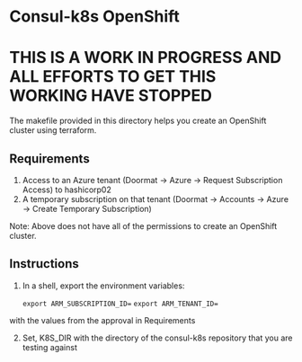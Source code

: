 # Consul-k8s OpenShift

# THIS IS A WORK IN PROGRESS AND ALL EFFORTS TO GET THIS WORKING HAVE STOPPED

The makefile provided in this directory helps you create an OpenShift cluster using terraform.

## Requirements

1) Access to an Azure tenant (Doormat -> Azure -> Request Subscription Access) to hashicorp02
2) A temporary subscription on that tenant (Doormat -> Accounts -> Azure -> Create Temporary Subscription)

Note: Above does not have all of the permissions to create an OpenShift cluster.

## Instructions

1) In a shell, export the environment variables:

    `export ARM_SUBSCRIPTION_ID=`
    `export ARM_TENANT_ID=`

with the values from the approval in Requirements

2) Set, K8S_DIR with the directory of the consul-k8s repository that you are testing against


